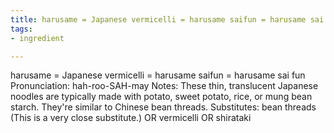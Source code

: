 ```yaml
---
title: harusame = Japanese vermicelli = harusame saifun = harusame sai fun
tags:
- ingredient

---
```

harusame = Japanese vermicelli = harusame saifun = harusame sai fun Pronunciation: hah-roo-SAH-may Notes: These thin, translucent Japanese noodles are typically made with potato, sweet potato, rice, or mung bean starch. They're similar to Chinese bean threads. Substitutes: bean threads (This is a very close substitute.) OR vermicelli OR shirataki
